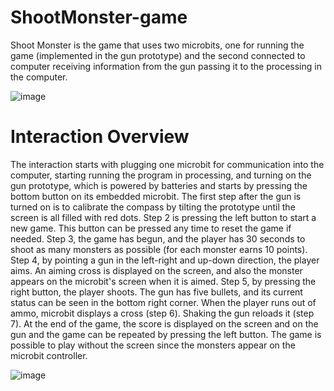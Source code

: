 # ShootMonster-game
Shoot Monster is the game that uses two microbits, one for running the game (implemented in the gun prototype) and the second connected to computer receiving information from the gun passing it to the processing in the computer.

![image](https://user-images.githubusercontent.com/81230042/112174862-a87a5980-8bee-11eb-9e10-82716b0ed9a0.png)

# Interaction Overview
The interaction starts with plugging one microbit for communication into the computer, starting running the program in processing, and turning on the gun prototype, which is powered by batteries and starts by pressing the bottom button on its embedded microbit.
The first step after the gun is turned on is to calibrate the compass by tilting the prototype until the screen is all filled with red dots. Step 2 is pressing the left button to start a new game. This button can be pressed any time to reset the game if needed. Step 3, the game has begun, and the player has 30 seconds to shoot as many monsters as possible (for each monster earns 10 points). Step 4, by pointing a gun in the left-right and up-down direction, the player aims. An aiming cross is displayed on the screen, and also the monster appears on the microbit's screen when it is aimed. Step 5, by pressing the right button, the player shoots. The gun has five bullets, and its current status can be seen in the bottom right corner. When the player runs out of ammo, microbit displays a cross (step 6). Shaking the gun reloads it (step 7). At the end of the game, the score is displayed on the screen and on the gun and the game can be repeated by pressing the left button. The game is possible to play without the screen since the monsters appear on the microbit controller.

![image](https://user-images.githubusercontent.com/81230042/119335903-db8ba880-bc84-11eb-8594-b774412ec5fe.png)
